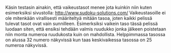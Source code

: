 Käsin testasin ainakin, että vaikeustasot menee jota kuinkin niin kuten esimerksiksi sivustolla: http://www.sudoku-solutions.com/ Vaikeustasoille ei ole mitenkään virallisesti määriteltyä mitään tasoa, joten kaikki pelissä tulevat tasot ovat vain sunnilleen. Esimerksiksi vaikein taso tässä pelissä luodaan siten, että ensiksi tehdään valmis ruudukko jonka jälkeen poistetaan niin monta numeroa ruudukosta kuin on mahdollista. Helppimmassa tasossa on alussa 32 numero näkyvissä kun taas keskivaikessa tasossa on 25 numeroa näkyvissä. 

